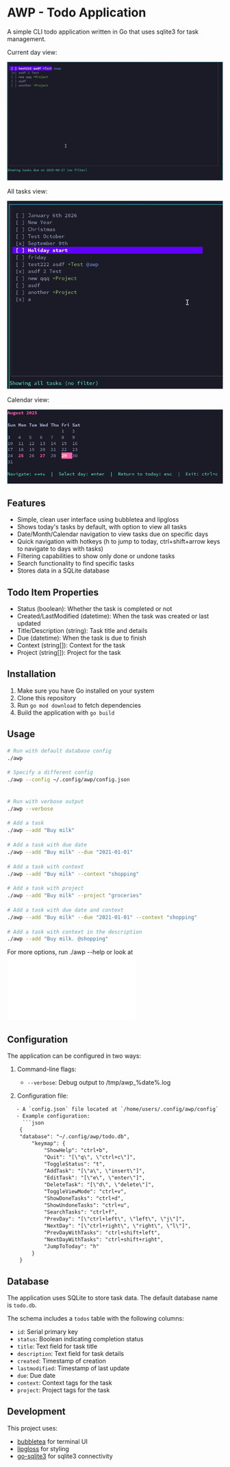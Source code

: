 # AWP - Todo Application

A simple CLI todo application written in Go that uses sqlite3 for task management.

Current day view:

![Screenshot](/media/screenshot.png)

All tasks view:

![Screenshot](/media/alltasksview.png)

Calendar view:

![Screenshot](/media/calendar_view.png)

## Features

- Simple, clean user interface using bubbletea and lipgloss
- Shows today's tasks by default, with option to view all tasks
- Date/Month/Calendar navigation to view tasks due on specific days
- Quick navigation with hotkeys (h to jump to today, ctrl+shift+arrow keys to navigate to days with tasks)
- Filtering capabilities to show only done or undone tasks
- Search functionality to find specific tasks
- Stores data in a SQLite database

## Todo Item Properties

- Status (boolean): Whether the task is completed or not
- Created/LastModified (datetime): When the task was created or last updated
- Title/Description (string): Task title and details
- Due (datetime): When the task is due to finish
- Context (string[]): Context for the task
- Project (string[]): Project for the task

## Installation

1. Make sure you have Go installed on your system
2. Clone this repository
3. Run `go mod download` to fetch dependencies
4. Build the application with `go build`

## Usage

```bash
# Run with default database config
./awp

# Specify a different config
./awp --config ~/.config/awp/config.json


# Run with verbose output
./awp --verbose

# Add a task
./awp --add "Buy milk"

# Add a task with due date
./awp --add "Buy milk" --due "2021-01-01"

# Add a task with context
./awp --add "Buy milk" --context "shopping"

# Add a task with project
./awp --add "Buy milk" --project "groceries"

# Add a task with due date and context
./awp --add "Buy milk" --due "2021-01-01" --context "shopping"

# Add a task with context in the description
./awp --add "Buy milk. @shopping"
```

For more options, run ./awp --help or look at ![CLI reference](CLI-Command-Reference.md)

## Configuration

The application can be configured in two ways:

1. Command-line flags:
   - `--verbose`: Debug output to /tmp/awp_%date%.log

2. Configuration file:
```
   - A `config.json` file located at `/home/users/.config/awp/config`
   - Example configuration:
     ```json
    {
    "database": "~/.config/awp/todo.db",
        "keymap": {
            "ShowHelp": "ctrl+b",
            "Quit": "[\"q\", \"ctrl+c\"]",
            "ToggleStatus": "t",
            "AddTask": "[\"a\", \"insert\"]",
            "EditTask": "[\"e\", \"enter\"]",
            "DeleteTask": "[\"d\", \"delete\"]",
            "ToggleViewMode": "ctrl+v",
            "ShowDoneTasks": "ctrl+d",
            "ShowUndoneTasks": "ctrl+u",
            "SearchTasks": "ctrl+f",
            "PrevDay": "[\"ctrl+left\", \"left\", \"j\"]",
            "NextDay": "[\"ctrl+right\", \"right\", \"l\"]",
            "PrevDayWithTasks": "ctrl+shift+left",
            "NextDayWithTasks": "ctrl+shift+right",
            "JumpToToday": "h"
        }
    }
 ```

## Database

The application uses SQLite to store task data. The default database name is `todo.db`. 

The schema includes a `todos` table with the following columns:
- `id`: Serial primary key
- `status`: Boolean indicating completion status
- `title`: Text field for task title
- `description`: Text field for task details
- `created`: Timestamp of creation
- `lastmodified`: Timestamp of last update
- `due`: Due date
- `context`: Context tags for the task
- `project`: Project tags for the task

## Development

This project uses:
- [bubbletea](https://github.com/charmbracelet/bubbletea) for terminal UI
- [lipgloss](https://github.com/charmbracelet/lipgloss) for styling
- [go-sqlite3](github.com/mattn/go-sqlite3) for sqlite3 connectivity